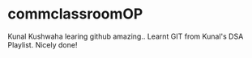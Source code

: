 # commclassroomOP

Kunal Kushwaha learing github amazing..
Learnt GIT from Kunal's DSA Playlist. Nicely done!
